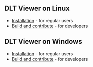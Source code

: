 ## DLT Viewer on Linux
- [Installation](./install.md) - for regular users
- [Build and contribute](./build.md) - for developers

## DLT Viewer on Windows
- [Installation](../windows/install.md) - for regular users
- [Build and contribute](../windows/build.md) - for developers
